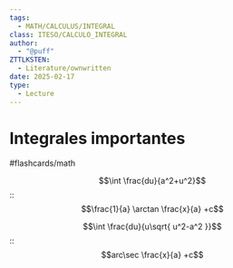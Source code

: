 ```yaml
---
tags:
  - MATH/CALCULUS/INTEGRAL
class: ITESO/CALCULO_INTEGRAL
author:
  - "@puff"
ZTTLKSTEN:
  - Literature/ownwritten
date: 2025-02-17
type:
  - Lecture
---
```




# Integrales importantes

#flashcards/math 

$$\int \frac{du}{a^2+u^2}$$::$$\frac{1}{a} \arctan \frac{x}{a} +c$$
<!--SR:!2025-02-25,4,270-->

$$\int \frac{du}{u\sqrt{ u^2-a^2 }}$$ ::$$arc\sec \frac{x}{a} +c$$
<!--SR:!2025-02-25,4,270-->
